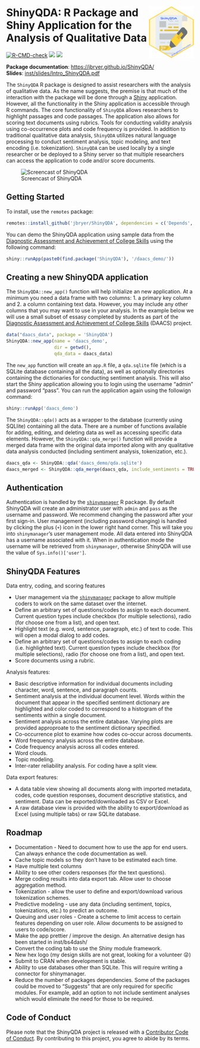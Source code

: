 
# <img src="man/figures/ShinyQDA.png" align="right" width="120" align="right" /> ShinyQDA: R Package and Shiny Application for the Analysis of Qualitative Data

<!-- badges: start -->

[![R-CMD-check](https://github.com/jbryer/ShinyQDA/actions/workflows/R-CMD-check.yaml/badge.svg)](https://github.com/jbryer/ShinyQDA/actions/workflows/R-CMD-check.yaml)
[![](https://img.shields.io/badge/devel%20version-0.5.0-blue.svg)](https://github.com/jbryer/ShinyQDA)
[![](https://www.r-pkg.org/badges/version/ShinyQDA)](https://cran.r-project.org/package=ShinyQDA)
<!-- badges: end -->

**Package documentation**: <https://jbryer.github.io/ShinyQDA/>  
**Slides**:
[inst/slides/Intro_ShinyQDA.pdf](https://github.com/jbryer/ShinyQDA/blob/main/inst/slides/Intro_ShinyQDA.pdf)

The `ShinyQDA` R package is designed to assist researchers with the
analysis of qualitative data. As the name suggests, the premise is that
much of the interaction with the package will be done through a
[Shiny](https://shiny.rstudio.com) application. However, all the
functionality in the Shiny application is accessible through R commands.
The core functionality of `ShinyQDA` allows researchers to highlight
passages and code passages. The application also allows for scoring text
documents using rubrics. Tools for conducting validity analysis using
co-occurrence plots and code frequency is provided. In addition to
traditional qualitative data analysis, `ShinyQDA` utilizes natural
language processing to conduct sentiment analysis, topic modeling, and
text encoding (i.e. tokenization). `ShinyQDA` can be used locally by a
single researcher or be deployed to a Shiny server so that multiple
researchers can access the application to code and/or score documents.

<figure>
<img src="man/figures/ShinyQDA_screencast.gif"
alt="Screencast of ShinyQDA" />
<figcaption aria-hidden="true">Screencast of ShinyQDA</figcaption>
</figure>

## Getting Started

To install, use the `remotes` package:

``` r
remotes::install_github('jbryer/ShinyQDA', dependencies = c('Depends', 'Imports', 'Suggests))
```

You can demo the ShinyQDA application using sample data from the
[Diagnostic Assessment and Achievement of College
Skills](https://daacs.net) using the following command:

``` r
shiny::runApp(paste0(find.package('ShinyQDA'), '/daacs_demo/'))
```

## Creating a new ShinyQDA application

The `ShinyQDA::new_app()` function will help initialize an new
application. At a minimum you need a data frame with two columns: 1. a
primary key column and 2. a column containing text data. However, you
may include any other columns that you may want to use in your analysis.
In the example below we will use a small subset of essasy completed by
students as part of the [Diagnostic Assessment and Achievement of
College Skills](https://daacs.net) (DAACS) project.

``` r
data("daacs_data", package = 'ShinyQDA')
ShinyQDA::new_app(name = 'daacs_demo',
                  dir = getwd(),
                  qda_data = daacs_data)
```

The `new_app` function will create an `app.R` file, a `qda.sqlite` file
(which is a SQLite database containing all the data), as well as
optionally directories containing the dictionaries for conducting
sentiment analysis. This will also start the Shiny application allowing
you to login using the username “admin” and password “pass”. You can run
the application again using the followign command:

``` r
shiny::runApp('daacs_demo')
```

The `ShinyQDA::qda()` acts as a wrapper to the database (currently using
SQLlite) containing all the data. There are a number of functions
available for adding, editing, and deleting data as well as accessing
specific data elements. However, the `ShinyQDA::qda_merge()` function
will provide a merged data frame with the original data imported along
with any qualitative data analysis conducted (including sentiment
analysis, tokenization, etc.).

``` r
daacs_qda <- ShinyQDA::qda('daacs_demo/qda.sqlite')
daacs_merged <- ShinyQDA::qda_merge(daacs_qda, include_sentiments = TRUE)
```

## Authentication

Authentication is handled by the
[`shinymanager`](https://datastorm-open.github.io/shinymanager/) R
package. By default ShinyQDA will create an administrator user with
`admin` and `pass` as the username and password. We recommend changing
the password after your first sign-in. User management (including
password changing) is handled by clicking the plus (`+`) icon in the
lower right hand corner. This will take you into `shinymanager`’s user
management mode. All data entered into ShinyQDA has a username
associated with it. When in authentication mode the username will be
retrieved from `shinymanager`, otherwise ShinyQDA will use the value of
`Sys.info()['user']`.

## ShinyQDA Features

Data entry, coding, and scoring features

- User management via the
  [`shinymanager`](https://datastorm-open.github.io/shinymanager/)
  package to allow multiple coders to work on the same dataset over the
  internet.
- Define an arbitrary set of questions/codes to assign to each document.
  Current question types include checkbox (for multiple selections),
  radio (for choose one from a list), and open text.
- Highlight text (e.g. word, sentence, paragraph, etc.) of text to code.
  This will open a modal dialog to add codes.
- Define an arbitrary set of questions/codes to assign to each coding
  (i.e. highlighted text). Current question types include checkbox (for
  multiple selections), radio (for choose one from a list), and open
  text.
- Score documents using a rubric.

Analysis features:

- Basic descriptive information for individual documents including
  character, word, sentence, and paragraph counts.
- Sentiment analysis at the individual document level. Words within the
  document that appear in the specified sentiment dictionary are
  highlighted and color coded to correspond to a histogram of the
  sentiments within a single document.
- Sentiment analysis across the entire database. Varying plots are
  provided approproate to the sentiment dictionary specified.
- Co-occurrence plot to examine how codes co-occur across documents.
- Word frequency analysis across the entire database.
- Code frequency analysis across all codes entered.
- Word clouds.
- Topic modeling.
- Inter-rater reliability analysis. For coding have a split view.

Data export features:

- A data table view showing all documents along with imported metadata,
  codes, code question responses, document descriptive statistics, and
  sentiment. Data can be exported/downloaded as CSV or Excel.
- A raw database view is provided with the ability to export/download as
  Excel (using multiple tabs) or raw SQLite database.

## Roadmap

- Documentation - Need to document how to use the app for end users. Can
  always enhance the code documentation as well.
- Cache topic models so they don’t have to be estimated each time.
- Have multiple text columns
- Ability to see other coders responses (for the text questions).
- Merge coding results into data export tab. Allow user to choose
  aggregation method.
- Tokenization - allow the user to define and export/download various
  tokenization schemes.
- Predictive modeling - use any data (including sentiment, topics,
  tokenizations, etc.) to predict an outcome.
- Queuing and user roles - Create a scheme to limit access to certain
  features depending on user role. Allow documents to be assigned to
  users to code/score.
- Make the app prettier / improve the design. An alternative design has
  been started in inst/bs4dash/
- Convert the coding tab to use the Shiny module framework.
- New hex logo (my design skills are not great, looking for a volunteer
  😜)
- Submit to CRAN when development is stable.
- Ability to use databases other than SQLite. This will require writing
  a connector for shinymanager.
- Reduce the number of packages dependencies. Some of the packages could
  be moved to “Suggests” that are only required for specific modules.
  For example, add an option to not include sentiment analyses which
  would eliminate the need for those to be required.

## Code of Conduct

Please note that the ShinyQDA project is released with a [Contributor
Code of
Conduct](https://jbryer.github.io/ShinyQDA/CODE_OF_CONDUCT.html). By
contributing to this project, you agree to abide by its terms.
